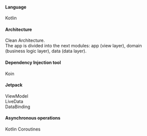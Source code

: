 #### Language
Kotlin

#### Architecture
Clean Architecture.  
The app is divided into the next modules: app (view layer), domain (business logic layer), data (data layer).  

#### Dependency Injection tool
Koin

#### Jetpack
ViewModel  
LiveData  
DataBinding

#### Asynchronous operations
Kotlin Coroutines  
